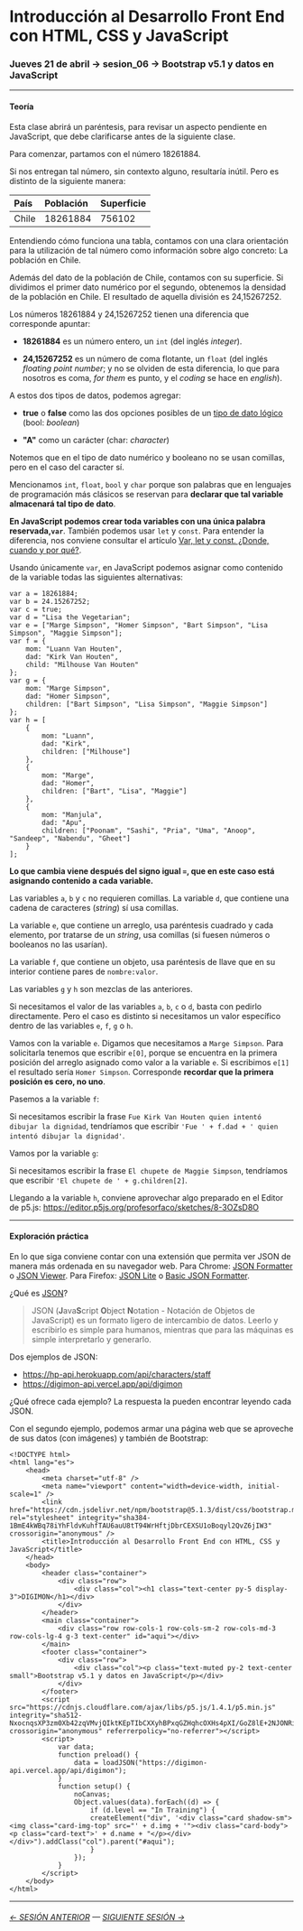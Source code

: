 # Introducción al Desarrollo Front End con HTML, CSS y JavaScript

### Jueves 21 de abril → sesion_06 →  Bootstrap v5.1 y datos en JavaScript

- - - - - - - - 

#### Teoría

Esta clase abrirá un paréntesis, para revisar un aspecto pendiente en JavaScript, que debe clarificarse antes de la siguiente clase.

Para comenzar, partamos con el número 18261884. 

Si nos entregan tal número, sin contexto alguno, resultaría inútil. Pero es distinto de la siguiente manera: 

| País      |  Población       | Superficie     |
|:----------|:-----------------|:---------------|
| Chile     | 18261884         | 756102         |

Entendiendo cómo funciona una tabla, contamos con una clara orientación para la utilización de tal número como información sobre algo concreto: La población en Chile. 

Además del dato de la población de Chile, contamos con su superficie. Si dividimos el primer dato numérico por el segundo, obtenemos la densidad de la población en Chile. El resultado de aquella división es 24,15267252.

Los números 18261884 y 24,15267252 tienen una diferencia que corresponde apuntar:

- **18261884** es un número entero, un `int` (del inglés *integer*).

- **24,15267252** es un número de coma flotante, un `float` (del inglés *floating point number*; y no se olviden de esta diferencia, lo que para nosotros es coma, *for them* es punto, y el *coding* se hace en *english*).

A estos dos tipos de datos, podemos agregar: 

- **true** o **false** como las dos opciones posibles de un [tipo de dato lógico](https://es.wikipedia.org/wiki/Tipo_de_dato_l%C3%B3gico) (bool: *boolean*)

- **"A"** como un carácter (char: *character*)

Notemos que en el tipo de dato numérico y booleano no se usan comillas, pero en el caso del caracter sí. 

Mencionamos `int`, `float`, `bool` y `char` porque son palabras que en lenguajes de programación más clásicos se reservan para **declarar que tal variable almacenará tal tipo de dato**. 

**En JavaScript podemos crear toda variables con una única palabra reservada,`var`**. También podemos usar `let` y `const`. Para entender la diferencia, nos conviene consultar el artículo [Var, let y const. ¿Donde, cuando y por qué?](https://medium.com/@tatymolys/var-let-y-const-donde-cuando-y-por-qu%C3%A9-d4a0ee66883b).

Usando únicamente `var`, en JavaScript podemos asignar como contenido de la variable todas las siguientes alternativas:

```
var a = 18261884;
var b = 24.15267252;
var c = true;
var d = "Lisa the Vegetarian";
var e = ["Marge Simpson", "Homer Simpson", "Bart Simpson", "Lisa Simpson", "Maggie Simpson"];
var f = {
    mom: "Luann Van Houten",
    dad: "Kirk Van Houten",
    child: "Milhouse Van Houten"
};
var g = {
    mom: "Marge Simpson",
    dad: "Homer Simpson",
    children: ["Bart Simpson", "Lisa Simpson", "Maggie Simpson"]
};
var h = [
    {
        mom: "Luann",
        dad: "Kirk",
        children: ["Milhouse"]
    },
    {
        mom: "Marge",
        dad: "Homer",
        children: ["Bart", "Lisa", "Maggie"]
    },
    {
        mom: "Manjula",
        dad: "Apu",
        children: ["Poonam", "Sashi", "Pria", "Uma", "Anoop", "Sandeep", "Nabendu", "Gheet"]
    }
];

```

**Lo que cambia viene después del signo igual `=`, que en este caso está asignando contenido a cada variable.** 

Las variables `a`, `b` y `c` no requieren comillas. La variable `d`, que contiene una cadena de caracteres (*string*) sí usa comillas. 

La variable `e`, que contiene un arreglo, usa paréntesis cuadrado y cada elemento, por tratarse de un *string*, usa comillas (si fuesen números o booleanos no las usarían). 

La variable `f`, que contiene un objeto, usa paréntesis de llave que en su interior contiene pares de `nombre:valor`. 

Las variables `g` y `h` son mezclas de las anteriores.

Si necesitamos el valor de las variables `a`, `b`, `c` o `d`, basta con pedirlo directamente. Pero el caso es distinto si necesitamos un valor específico dentro de las variables  `e`, `f`, `g` o `h`.

Vamos con la variable `e`. Digamos que necesitamos a `Marge Simpson`. Para solicitarla tenemos que escribir `e[0]`, porque se encuentra en la primera posición del arreglo asignado como valor a la variable `e`. Si escribimos `e[1]` el resultado sería `Homer Simpson`. Corresponde **recordar que la primera posición es cero, no uno**.

Pasemos a la variable `f`: 

Si necesitamos escribir la frase `Fue Kirk Van Houten quien intentó dibujar la dignidad`, tendríamos que escribir `'Fue ' + f.dad + ' quien intentó dibujar la dignidad'`.

Vamos por la variable `g`: 

Si necesitamos escribir la frase `El chupete de Maggie Simpson`, tendríamos que escribir `'El chupete de ' + g.children[2]`.

Llegando a la variable `h`, conviene aprovechar algo preparado en el Editor de p5.js: https://editor.p5js.org/profesorfaco/sketches/8-3OZsD8O

- - - - - - -

#### Exploración práctica

En lo que siga conviene contar con una extensión que permita ver JSON de manera más ordenada en su navegador web. Para Chrome: [JSON Formatter](https://chrome.google.com/webstore/detail/json-formatter/mhimpmpmffogbmmkmajibklelopddmjf?hl=es) o [JSON Viewer](https://chrome.google.com/webstore/detail/json-viewer/gbmdgpbipfallnflgajpaliibnhdgobh?hl=es). Para Firefox: [JSON Lite](https://addons.mozilla.org/es/firefox/addon/json-lite/) o [Basic JSON Formatter](https://addons.mozilla.org/es/firefox/addon/basic-json-formatter/).

¿Qué es [JSON](https://www.json.org/json-es.html)? 

> JSON (**J**ava**S**cript **O**bject **N**otation - Notación de Objetos de JavaScript) es un formato ligero de intercambio de datos. Leerlo y escribirlo es simple para humanos, mientras que para las máquinas es simple interpretarlo y generarlo.

Dos ejemplos de JSON:

- https://hp-api.herokuapp.com/api/characters/staff
- https://digimon-api.vercel.app/api/digimon

¿Qué ofrece cada ejemplo? La respuesta la pueden encontrar leyendo cada JSON.

Con el segundo ejemplo, podemos armar una página web que se aproveche de sus datos (con imágenes) y también de Bootstrap:

```
<!DOCTYPE html>
<html lang="es">
    <head>
        <meta charset="utf-8" />
        <meta name="viewport" content="width=device-width, initial-scale=1" />
        <link href="https://cdn.jsdelivr.net/npm/bootstrap@5.1.3/dist/css/bootstrap.min.css" rel="stylesheet" integrity="sha384-1BmE4kWBq78iYhFldvKuhfTAU6auU8tT94WrHftjDbrCEXSU1oBoqyl2QvZ6jIW3" crossorigin="anonymous" />
        <title>Introducción al Desarrollo Front End con HTML, CSS y JavaScript</title>
    </head>
    <body>
        <header class="container">
            <div class="row">
                <div class="col"><h1 class="text-center py-5 display-3">DIGIMON</h1></div>
            </div>
        </header>
        <main class="container">
            <div class="row row-cols-1 row-cols-sm-2 row-cols-md-3 row-cols-lg-4 g-3 text-center" id="aqui"></div>
        </main>
        <footer class="container">
            <div class="row">
                <div class="col"><p class="text-muted py-2 text-center small">Bootstrap v5.1 y datos en JavaScript</p></div>
            </div>
        </footer>
        <script src="https://cdnjs.cloudflare.com/ajax/libs/p5.js/1.4.1/p5.min.js" integrity="sha512-NxocnqsXP3zm0Xb42zqVMvjQIktKEpTIbCXXyhBPxqGZHqhcOXHs4pXI/GoZ8lE+2NJONRifuBpi9DxC58L0Lw==" crossorigin="anonymous" referrerpolicy="no-referrer"></script>
        <script>
            var data;
            function preload() {
                data = loadJSON("https://digimon-api.vercel.app/api/digimon");
            }
            function setup() {
                noCanvas;
                Object.values(data).forEach((d) => {
                    if (d.level == "In Training") {
                    createElement("div", '<div class="card shadow-sm"><img class="card-img-top" src="' + d.img + '"><div class="card-body"><p class="card-text">' + d.name + "</p></div></div>").addClass("col").parent("#aqui");
                    }
                });
            }
        </script>
    </body>
</html>
```

- - - - - - - 

###### [← SESIÓN ANTERIOR](https://github.com/profesorfaco/front-end/tree/main/sesion_05) — [SIGUIENTE SESIÓN →](https://github.com/profesorfaco/front-end/tree/main/sesion_07)
